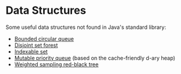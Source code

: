 Data Structures
===============

Some useful data structures not found in Java's standard library:

* [Bounded circular queue](src/datastructures/CircularQueue.java)
* [Disjoint set forest](src/datastructures/DisjointSetForest.java)
* [Indexable set](src/datastructures/IndexableSet.java)
* [Mutable priority queue](src/datastructures/DHeapPriorityMap.java) (based on the cache-friendly d-ary heap)
* [Weighted sampling red-black tree](src/datastructures/WeightedSamplingTree.java)

